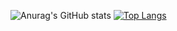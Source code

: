 ![Anurag's GitHub stats](https://github-readme-stats.vercel.app/api?username=DjalmaFelipe02&show_icons=true&theme=dark)
[![Top Langs](https://github-readme-stats.vercel.app/api/top-langs/?username=DjalmaFelipe02&layout=compact&theme=dark)](https://github.com/anuraghazra/github-readme-stats)


